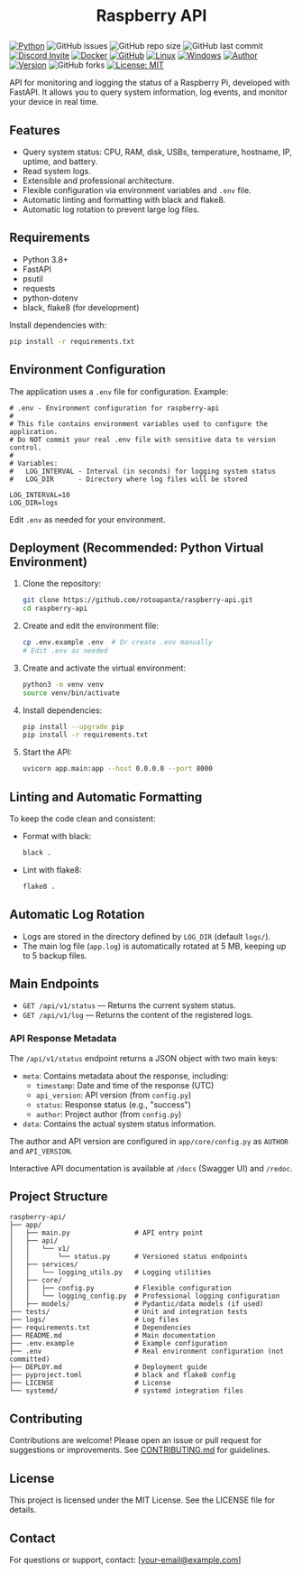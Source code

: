 # <p align="center">Raspberry API

[![Python](https://img.shields.io/badge/Python-3.11-brightgreen)](https://www.python.org/)
![GitHub issues](https://img.shields.io/github/issues/rotoapanta/raspberry-api)
![GitHub repo size](https://img.shields.io/github/repo-size/rotoapanta/raspberry-api)
![GitHub last commit](https://img.shields.io/github/last-commit/rotoapanta/raspberry-api)
[![Discord Invite](https://img.shields.io/badge/discord-join%20now-green)](https://discord.gg/bf6rWDbJ)
[![Docker](https://img.shields.io/badge/Docker-No-brightgreen)](https://www.docker.com/)
[![GitHub](https://img.shields.io/badge/GitHub-Project-brightgreen)](https://github.com/rotoapanta/raspberry-api)
[![Linux](https://img.shields.io/badge/Linux-Supported-brightgreen)](https://www.linux.org/)
[![Windows](https://img.shields.io/badge/Windows-Supported-brightgreen)](https://www.microsoft.com/)
[![Author](https://img.shields.io/badge/Roberto%20-Toapanta-brightgreen)](https://www.linkedin.com/in/roberto-carlos-toapanta-g/)
[![Version](https://img.shields.io/badge/Version-1.0.0-brightgreen)](#change-log)
![GitHub forks](https://img.shields.io/github/forks/rotoapanta/raspberry-api?style=social)
[![License: MIT](https://img.shields.io/badge/License-MIT-blue.svg)](https://opensource.org/licenses/MIT)

API for monitoring and logging the status of a Raspberry Pi, developed with FastAPI. It allows you to query system information, log events, and monitor your device in real time.

## Features
- Query system status: CPU, RAM, disk, USBs, temperature, hostname, IP, uptime, and battery.
- Read system logs.
- Extensible and professional architecture.
- Flexible configuration via environment variables and `.env` file.
- Automatic linting and formatting with black and flake8.
- Automatic log rotation to prevent large log files.

## Requirements
- Python 3.8+
- FastAPI
- psutil
- requests
- python-dotenv
- black, flake8 (for development)

Install dependencies with:
```bash
pip install -r requirements.txt
```

## Environment Configuration

The application uses a `.env` file for configuration. Example:

```
# .env - Environment configuration for raspberry-api
#
# This file contains environment variables used to configure the application.
# Do NOT commit your real .env file with sensitive data to version control.
#
# Variables:
#   LOG_INTERVAL - Interval (in seconds) for logging system status
#   LOG_DIR      - Directory where log files will be stored

LOG_INTERVAL=10
LOG_DIR=logs
```

Edit `.env` as needed for your environment.

## Deployment (Recommended: Python Virtual Environment)

1. Clone the repository:
   ```bash
   git clone https://github.com/rotoapanta/raspberry-api.git
   cd raspberry-api
   ```
2. Create and edit the environment file:
   ```bash
   cp .env.example .env  # Or create .env manually
   # Edit .env as needed
   ```
3. Create and activate the virtual environment:
   ```bash
   python3 -m venv venv
   source venv/bin/activate
   ```
4. Install dependencies:
   ```bash
   pip install --upgrade pip
   pip install -r requirements.txt
   ```
5. Start the API:
   ```bash
   uvicorn app.main:app --host 0.0.0.0 --port 8000
   ```

## Linting and Automatic Formatting
To keep the code clean and consistent:

- Format with black:
  ```bash
  black .
  ```
- Lint with flake8:
  ```bash
  flake8 .
  ```

## Automatic Log Rotation
- Logs are stored in the directory defined by `LOG_DIR` (default `logs/`).
- The main log file (`app.log`) is automatically rotated at 5 MB, keeping up to 5 backup files.

## Main Endpoints
- `GET /api/v1/status` — Returns the current system status.
- `GET /api/v1/log` — Returns the content of the registered logs.

### API Response Metadata
The `/api/v1/status` endpoint returns a JSON object with two main keys:
- `meta`: Contains metadata about the response, including:
  - `timestamp`: Date and time of the response (UTC)
  - `api_version`: API version (from `config.py`)
  - `status`: Response status (e.g., "success")
  - `author`: Project author (from `config.py`)
- `data`: Contains the actual system status information.

The author and API version are configured in `app/core/config.py` as `AUTHOR` and `API_VERSION`.

Interactive API documentation is available at `/docs` (Swagger UI) and `/redoc`.

## Project Structure
```
raspberry-api/
├── app/
│   ├── main.py                # API entry point
│   ├── api/
│   │   └── v1/
│   │       └── status.py      # Versioned status endpoints
│   ├── services/
│   │   └── logging_utils.py   # Logging utilities
│   ├── core/
│   │   ├── config.py          # Flexible configuration
│   │   └── logging_config.py  # Professional logging configuration
│   ├── models/                # Pydantic/data models (if used)
├── tests/                     # Unit and integration tests
├── logs/                      # Log files
├── requirements.txt           # Dependencies
├── README.md                  # Main documentation
├── .env.example               # Example configuration
├── .env                       # Real environment configuration (not committed)
├── DEPLOY.md                  # Deployment guide
├── pyproject.toml             # black and flake8 config
├── LICENSE                    # License
└── systemd/                   # systemd integration files
```

## Contributing
Contributions are welcome! Please open an issue or pull request for suggestions or improvements. See [CONTRIBUTING.md](CONTRIBUTING.md) for guidelines.

## License
This project is licensed under the MIT License. See the LICENSE file for details.

## Contact
For questions or support, contact: [your-email@example.com]
